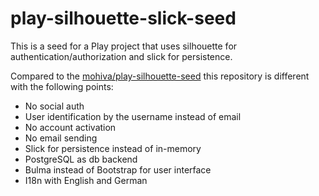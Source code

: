 # play-silhouette-slick-seed

This is a seed for a Play project that uses silhouette for authentication/authorization and slick for persistence.

Compared to the [mohiva/play-silhouette-seed](https://github.com/mohiva/play-silhouette-seed) this repository
is different with the following points:

- No social auth
- User identification by the username instead of email
- No account activation
- No email sending 
- Slick for persistence instead of in-memory
- PostgreSQL as db backend
- Bulma instead of Bootstrap for user interface
- I18n with English and German
